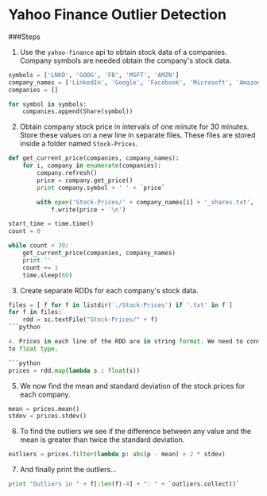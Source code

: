 # Yahoo Finance Outlier Detection

###Steps

1. Use the `yahoo-finance` api to obtain stock data of a companies. Company
symbols are needed obtain the company's stock data.

  ```python
  symbols = ['LNKD', 'GOOG', 'FB', 'MSFT', 'AMZN']
  company_names = ['LinkedIn', 'Google', 'Facebook', 'Microsoft', 'Amazon']
  companies = []

  for symbol in symbols:
      companies.append(Share(symbol))
  ```

2. Obtain company stock price in intervals of one minute for 30 minutes. Store
these values on a new line in separate files. These files are stored inside a
folder named `Stock-Prices`.

  ```python
  def get_current_price(companies, company_names):
      for i, company in enumerate(companies):
          company.refresh()
          price = company.get_price()
          print company.symbol + ' ' + `price`

          with open('Stock-Prices/' + company_names[i] + '_shares.txt', 'a') as f:
              f.write(price + '\n')

  start_time = time.time()
  count = 0

  while count < 30:
      get_current_price(companies, company_names)
      print ''
      count += 1
      time.sleep(60)
  ```
3. Create separate RDDs for each company's stock data.

  ```python
  files = [ f for f in listdir('./Stock-Prices') if '.txt' in f ]
  for f in files:
      rdd = sc.textFile("Stock-Prices/" + f)
  ```python

4. Prices in each line of the RDD are in string format. We need to convert them
to float type.

  ```python
  prices = rdd.map(lambda s : float(s))
  ```

5. We now find the mean and standard deviation of the stock prices for each company.

  ```python
  mean = prices.mean()
  stdev = prices.stdev()
  ```

6. To find the outliers we see if the difference between any value and the mean
is greater than twice the standard deviation.

  ```python
  outliers = prices.filter(lambda p: abs(p - mean) > 2 * stdev)
  ```
7. And finally print the outliers...

  ```python
  print "Outliers in " + f[:len(f)-4] + ": " + `outliers.collect()`
  ```
